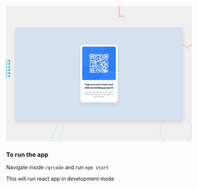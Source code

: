 ![Design preview for the QR code component coding challenge](./design/desktop-preview.jpg)

### To run the app

Navigate inside `/qrcode` and run `npm start`

This will run react app in development mode
